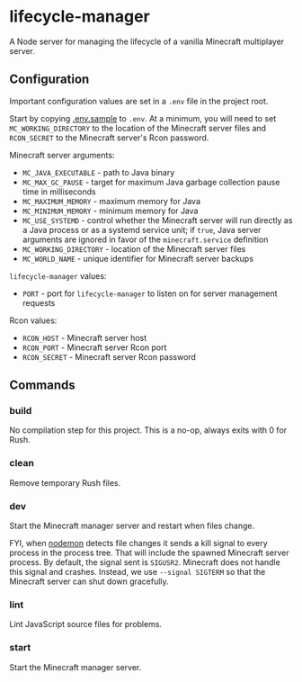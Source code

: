 # lifecycle-manager

A Node server for managing the lifecycle of a vanilla Minecraft multiplayer server.

## Configuration

Important configuration values are set in a `.env` file in the project root.

Start by copying [.env.sample](./.env.sample) to `.env`.
At a minimum, you will need to set `MC_WORKING_DIRECTORY` to the location of the Minecraft server files
and `RCON_SECRET` to the Minecraft server's Rcon password.

Minecraft server arguments:

* `MC_JAVA_EXECUTABLE` - path to Java binary
* `MC_MAX_GC_PAUSE` - target for maximum Java garbage collection pause time in milliseconds
* `MC_MAXIMUM_MEMORY` - maximum memory for Java
* `MC_MINIMUM_MEMORY` - minimum memory for Java
* `MC_USE_SYSTEMD` - control whether the Minecraft server will run directly as a Java process
or as a systemd service unit;
if `true`, Java server arguments are ignored in favor of the `minecraft.service` definition
* `MC_WORKING_DIRECTORY` - location of the Minecraft server files
* `MC_WORLD_NAME` - unique identifier for Minecraft server backups

`lifecycle-manager` values:

* `PORT` - port for `lifecycle-manager` to listen on for server management requests

Rcon values:

* `RCON_HOST` - Minecraft server host
* `RCON_PORT` - Minecraft server Rcon port
* `RCON_SECRET` - Minecraft server Rcon password

## Commands

### build

No compilation step for this project.
This is a no-op, always exits with 0 for Rush.

### clean

Remove temporary Rush files.

### dev

Start the Minecraft manager server and restart when files change.

FYI, when [nodemon](https://www.npmjs.com/package/nodemon) detects file changes
it sends a kill signal to every process in the process tree.
That will include the spawned Minecraft server process.
By default, the signal sent is `SIGUSR2`.
Minecraft does not handle this signal and crashes.
Instead, we use `--signal SIGTERM` so that the Minecraft server can shut down gracefully.

### lint

Lint JavaScript source files for problems.

### start

Start the Minecraft manager server.
